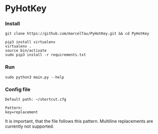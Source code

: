 # PyHotKey

### Install
```
git clone https://github.com/marcelTau/PyHotKey.git && cd PyHotKey

pip3 install virtualenv
virtualenv .
source bin/activate
sudo pip3 install -r requirements.txt
```

### Run
```
sudo python3 main.py --help
```

### Config file
```
Default path: ~/shortcut.cfg

Pattern:
key=replacement
```
It is important, that the file follows this pattern. Multiline replacements are currently not supported.

